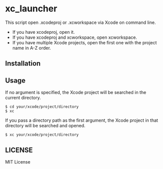 # xc_launcher
This script open .xcodeproj or .xcworkspace via Xcode on command line.

- If you have xcodeproj, open it.
- If you have xcodeproj and xcworkspace, open xcworkspace.
- If you have multiple Xcode projects, open the first one with the project name in A-Z order.

## Installation



## Usage

If no argument is specified, the Xcode project will be searched in the current directory.
```shell script
$ cd your/xcode/project/directory
$ xc 
```

If you pass a directory path as the first argument, the Xcode project in that directory will be searched and opened.
```shell script
$ xc your/xcode/project/directory
```

## LICENSE
MIT License